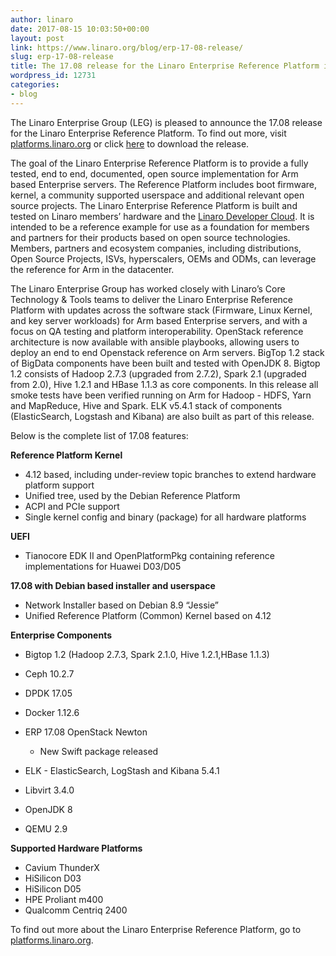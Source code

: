 ```yaml
---
author: linaro
date: 2017-08-15 10:03:50+00:00
layout: post
link: https://www.linaro.org/blog/erp-17-08-release/
slug: erp-17-08-release
title: The 17.08 release for the Linaro Enterprise Reference Platform is now available
wordpress_id: 12731
categories:
- blog
---
```


The Linaro Enterprise Group (LEG) is pleased to announce the 17.08 release for the Linaro Enterprise Reference Platform. To find out more, visit [platforms.linaro.org](https://platforms.linaro.org/) or click [here](http://releases.linaro.org/reference-platform/enterprise/17.08/?utm_source=platforms.linaro&utm_medium=submenu) to download the release.

The goal of the Linaro Enterprise Reference Platform is to provide a fully tested, end to end, documented, open source implementation for Arm based Enterprise servers. The Reference Platform includes boot firmware, kernel, a community supported userspace and additional relevant open source projects. The Linaro Enterprise Reference Platform is built and tested on Linaro members’ hardware and the [Linaro Developer Cloud](https://www.linaro.cloud/). It is intended to be a reference example for use as a foundation for members and partners for their products based on open source technologies. Members, partners and ecosystem companies, including distributions, Open Source Projects, ISVs, hyperscalers, OEMs and ODMs, can leverage the reference for Arm in the datacenter.

The Linaro Enterprise Group has worked closely with Linaro’s Core Technology & Tools teams to deliver the Linaro Enterprise Reference Platform with updates across the software stack (Firmware, Linux Kernel, and key server workloads) for Arm based Enterprise servers, and with a focus on QA testing and platform interoperability. OpenStack reference architecture is now available with ansible playbooks, allowing users to deploy an end to end Openstack reference on Arm servers. BigTop 1.2 stack of BigData components have been built and tested with OpenJDK 8. Bigtop 1.2 consists of Hadoop 2.7.3 (upgraded from 2.7.2), Spark 2.1 (upgraded from 2.0), Hive 1.2.1 and HBase 1.1.3 as core components. In this release all smoke tests have been verified running on Arm for Hadoop - HDFS, Yarn and MapReduce, Hive and Spark. ELK v5.4.1 stack of components (ElasticSearch, Logstash and Kibana) are also built as part of this release.

Below is the complete list of 17.08 features:

**Reference Platform Kernel**
  * 4.12 based, including under-review topic branches to extend hardware platform support
  * Unified tree, used by the Debian Reference Platform
  * ACPI and PCIe support
  * Single kernel config and binary (package) for all hardware platforms

**UEFI**

  * Tianocore EDK II and OpenPlatformPkg containing reference implementations for Huawei D03/D05


**17.08 with Debian based installer and userspace**


  * Network Installer based on Debian 8.9 “Jessie”
  * Unified Reference Platform (Common) Kernel based on 4.12


**Enterprise Components**


  * Bigtop 1.2 (Hadoop 2.7.3, Spark 2.1.0, Hive 1.2.1,HBase 1.1.3)
  * Ceph 10.2.7
  * DPDK 17.05
  * Docker 1.12.6
  * ERP 17.08 OpenStack Newton
    * New Swift package released

  * ELK - ElasticSearch, LogStash and Kibana 5.4.1
  * Libvirt 3.4.0
  * OpenJDK 8
  * QEMU 2.9


**Supported Hardware Platforms**


  * Cavium ThunderX
  * HiSilicon D03
  * HiSilicon D05
  * HPE Proliant m400
  * Qualcomm Centriq 2400


To find out more about the Linaro Enterprise Reference Platform, go to [platforms.linaro.org](https://platforms.linaro.org).
